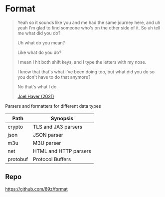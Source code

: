 # Format

> Yeah so it sounds like you and me had the same journey here, and uh yeah I'm
> glad to find someone who's on the other side of it. So uh tell me what did you
> do?
>
> Uh what do you mean?
>
> Like what do you do?
>
> I mean I hit both shift keys, and I type the letters with my nose.
>
> I know that that's what I've been doing too, but what did you do so you don't
> have to do that anymore?
>
> No that's what I do.
>
> [Joel Haver (2021)](//youtube.com/watch?v=hnUpTyKSjag)

Parsers and formatters for different data types

Path     | Synopsis
---------|--------------------
crypto   | TLS and JA3 parsers
json     | JSON parser
m3u      | M3U parser
net      | HTML and HTTP parsers
protobuf | Protocol Buffers

## Repo

https://github.com/89z/format
